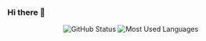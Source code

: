 ### Hi there 👋
<p align="center">
  <img src="https://github-readme-stats.vercel.app/api?username=ThibaultMagnini&show_icons=true&include_all_commits=true&count_private=true" alt="GitHub Status"/>
  <img src = "https://github-readme-stats.vercel.app/api/top-langs/?username=ThibaultMagnini&show_icons=true&layout=compact" alt="Most Used Languages">
</p>


<!--
**ThibaultMagnini/ThibaultMagnini** is a ✨ _special_ ✨ repository because its `README.md` (this file) appears on your GitHub profile.

Here are some ideas to get you started:

- 🔭 I’m currently working on ...
- 🌱 I’m currently learning ...
- 👯 I’m looking to collaborate on ...
- 🤔 I’m looking for help with ...
- 💬 Ask me about ...
- 📫 How to reach me: ...
- 😄 Pronouns: ...
- ⚡ Fun fact: ...
-->
